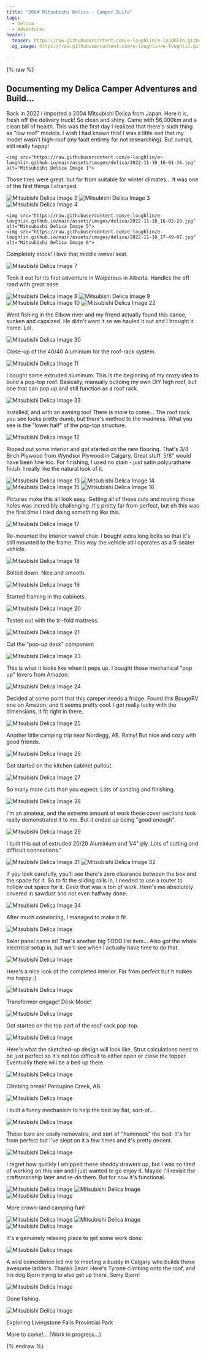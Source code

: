 ```yaml
---
title: "2004 Mitsubishi Delica - Camper Build"
tags:
  - Delica
  - Adventures
header:
  teaser: https://raw.githubusercontent.com/e-loughlin/e-loughlin.github.io/main/assets/images/delica/2024-05-30_17-37-16.jpg
  og_image: https://raw.githubusercontent.com/e-loughlin/e-loughlin.github.io/main/assets/images/delica/2024-05-30_17-37-16.jpg
 
---
```


{% raw %}
<body>

  <H2>Documenting my Delica Camper Adventures and Build...</H2>
    
  <p>Back in 2022 I imported a 2004 Mitsubishi Delica from Japan. Here it is, fresh off the delivery truck! So clean and shiny. Came with 56,000km and a clean bill of health. This was the first day I realized that there's such thing as "low roof" models. I wish I had known this! I was a little sad that my model wasn't high-roof (my fault entirely for not researching). But overall, still really happy!</p>

    <img src="https://raw.githubusercontent.com/e-loughlin/e-loughlin.github.io/main/assets/images/delica/2022-11-10_16-01-36.jpg" alt="Mitsubishi Delica Image 1">

<p> Those tires were great, but far from suitable for winter climates... It was one of the first things I changed.</p>
    <img src="https://raw.githubusercontent.com/e-loughlin/e-loughlin.github.io/main/assets/images/delica/2022-11-10_16-01-42.jpg" alt="Mitsubishi Delica Image 2">
    <img src="https://raw.githubusercontent.com/e-loughlin/e-loughlin.github.io/main/assets/images/delica/2022-11-10_16-02-05.jpg" alt="Mitsubishi Delica Image 3">
    <img src="https://raw.githubusercontent.com/e-loughlin/e-loughlin.github.io/main/assets/images/delica/2022-11-10_16-02-11.jpg" alt="Mitsubishi Delica Image 4">

    <img src="https://raw.githubusercontent.com/e-loughlin/e-loughlin.github.io/main/assets/images/delica/2022-11-10_16-02-20.jpg" alt="Mitsubishi Delica Image 5">
    <img src="https://raw.githubusercontent.com/e-loughlin/e-loughlin.github.io/main/assets/images/delica/2022-11-10_17-49-07.jpg" alt="Mitsubishi Delica Image 6">
<p> Completely stock! I love that middle swivel seat.</p>
    <img src="https://raw.githubusercontent.com/e-loughlin/e-loughlin.github.io/main/assets/images/delica/2023-06-03_10-02-36.jpg" alt="Mitsubishi Delica Image 7">
<p> Took it out for its first adventure in Waiperous in Alberta. Handles the off road with great ease.</p>
    <img src="https://raw.githubusercontent.com/e-loughlin/e-loughlin.github.io/main/assets/images/delica/2023-06-03_10-02-46.jpg" alt="Mitsubishi Delica Image 8">
    <img src="https://raw.githubusercontent.com/e-loughlin/e-loughlin.github.io/main/assets/images/delica/2023-06-03_10-20-18.jpg" alt="Mitsubishi Delica Image 9">
    <img src="https://raw.githubusercontent.com/e-loughlin/e-loughlin.github.io/main/assets/images/delica/2023-06-03_10-20-40.jpg" alt="Mitsubishi Delica Image 10">
    <img src="https://raw.githubusercontent.com/e-loughlin/e-loughlin.github.io/main/assets/images/delica/2024-05-30_17-37-16.jpg" alt="Mitsubishi Delica Image 22">
<p>Went fishing in the Elbow river and my friend actually found this canoe, sunken and capsized. He didn't want it so we hauled it out and I brought it home. Lol.</p>
    <img src="https://raw.githubusercontent.com/e-loughlin/e-loughlin.github.io/main/assets/images/delica/2024-06-11_20-26-25.jpg" alt="Mitsubishi Delica Image 30">
<p> Close-up of the 40/40 Aluminium for the roof-rack system.</p>
    <img src="https://raw.githubusercontent.com/e-loughlin/e-loughlin.github.io/main/assets/images/delica/2023-07-17_19-41-48.jpg" alt="Mitsubishi Delica Image 11">
<p> I bought some extruded aluminum. This is the beginning of my crazy idea to build a pop-top roof. Basically, manually building my own DIY high roof, but one that can pop up and still function as a roof rack.</p>
    <img src="https://raw.githubusercontent.com/e-loughlin/e-loughlin.github.io/main/assets/images/delica/2024-06-12_22-25-59.jpg" alt="Mitsubishi Delica Image 33">
<p>Installed, and with an awning too! There is more to come... The roof rack you see looks pretty dumb, but there's method to the madness. What you see is the "lower half" of the pop-top structure.</p>
    <img src="https://raw.githubusercontent.com/e-loughlin/e-loughlin.github.io/main/assets/images/delica/2024-05-09_19-37-13.jpg" alt="Mitsubishi Delica Image 12">
<p>Ripped out some interior and got started on the new flooring. That's 3/4 Birch Plywood from Wyndsor Plywood in Calgary. Great stuff. 5/8" would have been fine too. For finishing, I used no stain - just satin polyurathane finish. I really like the natural look of it.</p>
    <img src="https://raw.githubusercontent.com/e-loughlin/e-loughlin.github.io/main/assets/images/delica/2024-05-10_20-25-31.jpg" alt="Mitsubishi Delica Image 13">
    <img src="https://raw.githubusercontent.com/e-loughlin/e-loughlin.github.io/main/assets/images/delica/2024-05-25_16-22-46.jpg" alt="Mitsubishi Delica Image 14">
    <img src="https://raw.githubusercontent.com/e-loughlin/e-loughlin.github.io/main/assets/images/delica/2024-05-26_17-14-22.jpg" alt="Mitsubishi Delica Image 15">
    <img src="https://raw.githubusercontent.com/e-loughlin/e-loughlin.github.io/main/assets/images/delica/2024-05-26_20-49-43.jpg" alt="Mitsubishi Delica Image 16">
<p>Pictures make this all look easy. Getting all of those cuts and routing those holes was incredibly challenging. It's pretty far from perfect, but eh this was the first time I tried doing something like this.</p>
    <img src="https://raw.githubusercontent.com/e-loughlin/e-loughlin.github.io/main/assets/images/delica/2024-05-26_22-00-14.jpg" alt="Mitsubishi Delica Image 17">
<p>Re-mounted the interior swivel chair. I bought extra long bolts so that it's still mounted to the frame. This way the vehicle still operates as a 5-seater vehicle.</p>
    <img src="https://raw.githubusercontent.com/e-loughlin/e-loughlin.github.io/main/assets/images/delica/2024-05-27_13-12-46.jpg" alt="Mitsubishi Delica Image 18">
<p>Bolted down. Nice and smooth.</p>
    <img src="https://raw.githubusercontent.com/e-loughlin/e-loughlin.github.io/main/assets/images/delica/2024-05-28_19-34-54.jpg" alt="Mitsubishi Delica Image 19">
<p>Started framing in the cabinets.</p>
    <img src="https://raw.githubusercontent.com/e-loughlin/e-loughlin.github.io/main/assets/images/delica/2024-05-28_20-25-51.jpg" alt="Mitsubishi Delica Image 20">
<p>Tested out with the tri-fold mattress.</p>
    <img src="https://raw.githubusercontent.com/e-loughlin/e-loughlin.github.io/main/assets/images/delica/2024-05-29_17-37-16.jpg" alt="Mitsubishi Delica Image 21">
<p>Cut the "pop-up desk" component</p>
    <img src="https://raw.githubusercontent.com/e-loughlin/e-loughlin.github.io/main/assets/images/delica/2024-05-30_20-48-33.jpg" alt="Mitsubishi Delica Image 23">
<p>This is what it looks like when it pops up. I bought those mechanical "pop up" levers from Amazon.</p>
    <img src="https://raw.githubusercontent.com/e-loughlin/e-loughlin.github.io/main/assets/images/delica/2024-05-30_20-48-50.jpg" alt="Mitsubishi Delica Image 24">
<p>Decided at some point that this camper needs a fridge. Found this BougeRV one on Amazon, and it seems pretty cool. I got really lucky with the dimensions, it fit right in there.</p>
    <img src="https://raw.githubusercontent.com/e-loughlin/e-loughlin.github.io/main/assets/images/delica/2024-06-01_17-41-37.jpg" alt="Mitsubishi Delica Image 25">
<p>Another little camping trip near Nordegg, AB. Rainy! But nice and cozy with good friends.</p>
    <img src="https://raw.githubusercontent.com/e-loughlin/e-loughlin.github.io/main/assets/images/delica/2024-06-08_19-23-45.jpg" alt="Mitsubishi Delica Image 26">
<p>Got started on the kitchen cabinet pullout.</p>
    <img src="https://raw.githubusercontent.com/e-loughlin/e-loughlin.github.io/main/assets/images/delica/2024-06-09_21-02-36.jpg" alt="Mitsubishi Delica Image 27">
<p>So many more cuts than you expect.  Lots of sanding and finishing.</p>
    <img src="https://raw.githubusercontent.com/e-loughlin/e-loughlin.github.io/main/assets/images/delica/2024-06-10_20-26-25.jpg" alt="Mitsubishi Delica Image 28">
<p>I'm an amateur, and the extreme amount of work these cover sections took really demonstrated it to me. But it ended up being "good enough".</p>
    <img src="https://raw.githubusercontent.com/e-loughlin/e-loughlin.github.io/main/assets/images/delica/2024-06-11_18-36-18.jpg" alt="Mitsubishi Delica Image 29">
<p>I built this out of extruded 20/20 Aluminium and 1/4" ply. Lots of cutting and difficult connections."</p>
    <img src="https://raw.githubusercontent.com/e-loughlin/e-loughlin.github.io/main/assets/images/delica/2024-06-11_23-40-01.jpg" alt="Mitsubishi Delica Image 31">
    <img src="https://raw.githubusercontent.com/e-loughlin/e-loughlin.github.io/main/assets/images/delica/2024-06-12_21-25-59.jpg" alt="Mitsubishi Delica Image 32">
<p>If you look carefully, you'll see there's zero clearance between the box and the space for it. So to fit the sliding rails in, I needed to use a router to hollow out space for it. Geez that was a ton of work. Here's me absolutely covered in sawdust and not even halfway done.</p>
    <img src="https://raw.githubusercontent.com/e-loughlin/e-loughlin.github.io/main/assets/images/delica/2024-06-13_17-12-40.jpg" alt="Mitsubishi Delica Image 34">
<p>After much convincing, I managed to make it fit.</p>

<img src="https://raw.githubusercontent.com/e-loughlin/e-loughlin.github.io/main/assets/images/delica/2024-06-14_16-53-34.jpg" alt="Mitsubishi Delica Image">
<p> Solar panel came in! That's another big TODO list item... Also got the whole electrical setup in, but we'll see when I actually have time to do that.</p>
<img src="https://raw.githubusercontent.com/e-loughlin/e-loughlin.github.io/main/assets/images/delica/2024-06-14_18-56-13.jpg" alt="Mitsubishi Delica Image">
<p>Here's a nice look of the completed interior. Far from perfect but it makes me happy :) </p>
<img src="https://raw.githubusercontent.com/e-loughlin/e-loughlin.github.io/main/assets/images/delica/2024-06-14_19-22-07.jpg" alt="Mitsubishi Delica Image">
<p>Transformer engage! Desk Mode!</p>
<img src="https://raw.githubusercontent.com/e-loughlin/e-loughlin.github.io/main/assets/images/delica/2024-06-19_15-31-25.jpg" alt="Mitsubishi Delica Image">
<p>Got started on the top part of the roof-rack pop-top.</p>
<img src="https://raw.githubusercontent.com/e-loughlin/e-loughlin.github.io/main/assets/images/delica/pop-top-calculation.png" alt="Mitsubishi Delica Image">
<p>Here's what the sketched-up design will look like. Strut calculations need to be just perfect so it's not too difficult to either open or close the topper. Eventually there will be a bed up there.</p>
<img src="https://raw.githubusercontent.com/e-loughlin/e-loughlin.github.io/main/assets/images/delica/climbing-break.jpg" alt="Mitsubishi Delica Image">
<p>Climbing break! Porcupine Creek, AB.</p>
<img src="https://raw.githubusercontent.com/e-loughlin/e-loughlin.github.io/main/assets/images/delica/2024-06-27_23-31-16.jpg" alt="Mitsubishi Delica Image">
<p>I built a funny mechanism to help the bed lay flat, sort-of...</p>
<img src="https://raw.githubusercontent.com/e-loughlin/e-loughlin.github.io/main/assets/images/delica/2024-06-27_23-31-46.jpg" alt="Mitsubishi Delica Image">
<p>These bars are easily removable, and sort of "hammock" the bed. It's far from perfect but I've slept on it a few times and it's pretty decent.</p>
<img src="https://raw.githubusercontent.com/e-loughlin/e-loughlin.github.io/main/assets/images/delica/2024-06-28_18-24-55.jpg" alt="Mitsubishi Delica Image">
<p>I regret how quickly I whipped these shoddy drawers up, but I was so tired of working on this van and I just wanted to go enjoy it. Maybe I'll revisit the craftsmanship later and re-do them. But for now it's functional.</p>
<img src="https://raw.githubusercontent.com/e-loughlin/e-loughlin.github.io/main/assets/images/delica/2024-06-28_20-33-19.jpg" alt="Mitsubishi Delica Image">
<img src="https://raw.githubusercontent.com/e-loughlin/e-loughlin.github.io/main/assets/images/delica/2024-06-28_22-00-15.jpg" alt="Mitsubishi Delica Image">
<img src="https://raw.githubusercontent.com/e-loughlin/e-loughlin.github.io/main/assets/images/delica/2024-06-29_13-21-50.jpg" alt="Mitsubishi Delica Image">
<p>More crown-land camping fun!</p>
<img src="https://raw.githubusercontent.com/e-loughlin/e-loughlin.github.io/main/assets/images/delica/2024-06-29_15-07-07.jpg" alt="Mitsubishi Delica Image">
<img src="https://raw.githubusercontent.com/e-loughlin/e-loughlin.github.io/main/assets/images/delica/2024-06-30_12-51-17.jpg" alt="Mitsubishi Delica Image">
<img src="https://raw.githubusercontent.com/e-loughlin/e-loughlin.github.io/main/assets/images/delica/2024-07-01_18-59-29.jpg" alt="Mitsubishi Delica Image">
<p>It's a genuinely relaxing place to get some work done.</p>
<img src="https://raw.githubusercontent.com/e-loughlin/e-loughlin.github.io/main/assets/images/delica/2024-07-03_15-03-47.jpg" alt="Mitsubishi Delica Image">
<p>A wild coincidence led me to meeting a buddy in Calgary who builds these awesome ladders. Thanks Sean! Here's Tyrone climbing onto the roof, and his dog Bjorn trying to also get up there. Sorry Bjorn!</p>

<img src="https://raw.githubusercontent.com/e-loughlin/e-loughlin.github.io/main/assets/images/delica/fishing1.jpg" alt="Mitsubishi Delica Image">
<p>Gone fishing.</p>

<img src="https://raw.githubusercontent.com/e-loughlin/e-loughlin.github.io/main/assets/images/delica/waiperous.jpg" alt="Mitsubishi Delica Image">
<p>Exploring Livingstone Falls Provincial Park</p>

<p>More to come!... (Work in progress...)</p>

{% endraw %}
